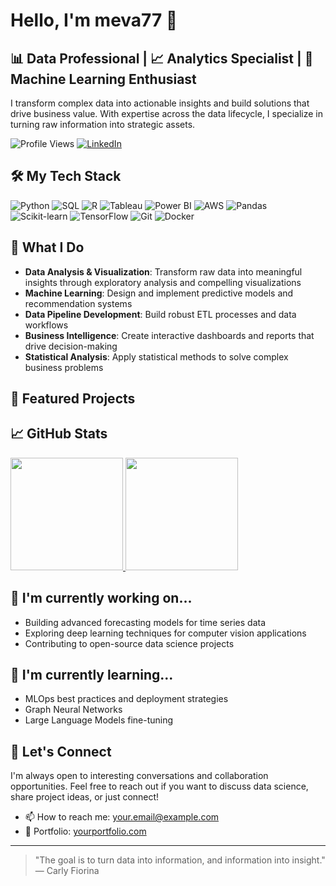 # Hello, I'm meva77 👋

## 📊 Data Professional | 📈 Analytics Specialist | 🧠 Machine Learning Enthusiast

I transform complex data into actionable insights and build solutions that drive business value. With expertise across the data lifecycle, I specialize in turning raw information into strategic assets.

![Profile Views](https://komarev.com/ghpvc/?username=meva77&color=brightgreen)
[![LinkedIn](https://img.shields.io/badge/LinkedIn-0077B5?style=flat&logo=linkedin&logoColor=white)](https://www.linkedin.com/in/your-linkedin-username/)

## 🛠️ My Tech Stack

![Python](https://img.shields.io/badge/Python-3776AB?style=flat&logo=python&logoColor=white)
![SQL](https://img.shields.io/badge/SQL-4479A1?style=flat&logo=postgresql&logoColor=white)
![R](https://img.shields.io/badge/R-276DC3?style=flat&logo=r&logoColor=white)
![Tableau](https://img.shields.io/badge/Tableau-E97627?style=flat&logo=tableau&logoColor=white)
![Power BI](https://img.shields.io/badge/Power_BI-F2C811?style=flat&logo=powerbi&logoColor=black)
![AWS](https://img.shields.io/badge/AWS-232F3E?style=flat&logo=amazon-aws&logoColor=white)
![Pandas](https://img.shields.io/badge/Pandas-150458?style=flat&logo=pandas&logoColor=white)
![Scikit-learn](https://img.shields.io/badge/ScikitLearn-F7931E?style=flat&logo=scikit-learn&logoColor=white)
![TensorFlow](https://img.shields.io/badge/TensorFlow-FF6F00?style=flat&logo=tensorflow&logoColor=white)
![Git](https://img.shields.io/badge/Git-F05032?style=flat&logo=git&logoColor=white)
![Docker](https://img.shields.io/badge/Docker-2496ED?style=flat&logo=docker&logoColor=white)

## 📝 What I Do

- **Data Analysis & Visualization**: Transform raw data into meaningful insights through exploratory analysis and compelling visualizations
- **Machine Learning**: Design and implement predictive models and recommendation systems
- **Data Pipeline Development**: Build robust ETL processes and data workflows
- **Business Intelligence**: Create interactive dashboards and reports that drive decision-making
- **Statistical Analysis**: Apply statistical methods to solve complex business problems

## 🌟 Featured Projects


## 📈 GitHub Stats

<a href="https://github.com/meva77">
  <img height="180em" src="https://github-readme-stats.vercel.app/api?username=meva77&show_icons=true&theme=dark&include_all_commits=true&count_private=true"/>
  <img height="180em" src="https://github-readme-stats.vercel.app/api/top-langs/?username=meva77&layout=compact&langs_count=7&theme=dark"/>
</a>

## 🔭 I'm currently working on...

- Building advanced forecasting models for time series data
- Exploring deep learning techniques for computer vision applications
- Contributing to open-source data science projects

## 🌱 I'm currently learning...

- MLOps best practices and deployment strategies
- Graph Neural Networks
- Large Language Models fine-tuning

## 💬 Let's Connect

I'm always open to interesting conversations and collaboration opportunities. Feel free to reach out if you want to discuss data science, share project ideas, or just connect!

- 📫 How to reach me: [your.email@example.com](mailto:your.email@example.com)
- 🔗 Portfolio: [yourportfolio.com](https://yourportfolio.com)

---

> "The goal is to turn data into information, and information into insight." — Carly Fiorina
